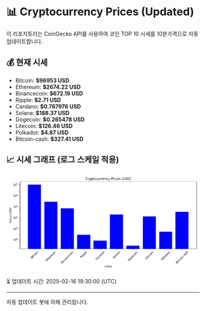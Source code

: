 
# 📊 Cryptocurrency Prices (Updated)

이 리포지토리는 CoinGecko API를 사용하여 코인 TOP 10 시세를 10분가격으로 자동 업데이트합니다.

## 💰 현재 시세
- Bitcoin: **$96953 USD**
- Ethereum: **$2674.22 USD**
- Binancecoin: **$672.19 USD**
- Ripple: **$2.71 USD**
- Cardano: **$0.767976 USD**
- Solana: **$188.37 USD**
- Dogecoin: **$0.265478 USD**
- Litecoin: **$126.46 USD**
- Polkadot: **$4.87 USD**
- Bitcoin-cash: **$327.41 USD**

## 📈 시세 그래프 (로그 스케일 적용)
![Crypto Prices](crypto_prices.png)

⏳ 업데이트 시간: 2025-02-16 19:30:00 (UTC)

---
자동 업데이트 봇에 의해 관리됩니다.
